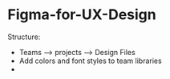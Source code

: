 # Figma-for-UX-Design
Structure:
- Teams --> projects --> Design Files
- Add colors and font styles to team libraries
- 
